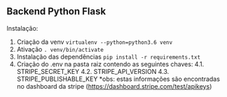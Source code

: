 ## Backend Python Flask


Instalação:
 
 1. Criação da venv `virtualenv --python=python3.6 venv`
 2. Ativação `. venv/bin/activate`
 3. Instalação das dependências  `pip install -r requirements.txt`
 4. Criação do .env na pasta raiz contendo as seguintes chaves:
	 4.1. STRIPE_SECRET_KEY
	 4.2. STRIPE_API_VERSION 
	 4.3. STRIPE_PUBLISHABLE_KEY
	 *obs: estas informações são encontradas no dashboard da stripe (https://dashboard.stripe.com/test/apikeys)
